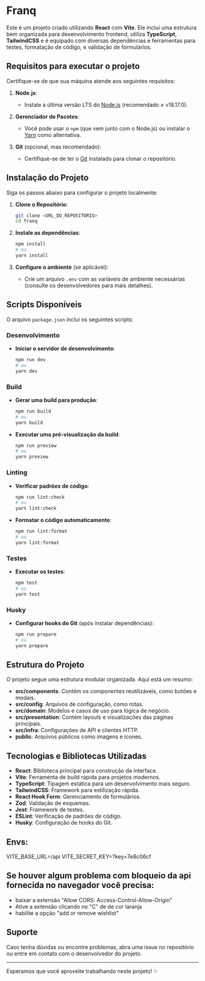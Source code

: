 # Franq

Este é um projeto criado utilizando **React** com **Vite**. Ele inclui uma estrutura bem organizada para desenvolvimento frontend, utiliza **TypeScript**, **TailwindCSS** e é equipado com diversas dependências e ferramentas para testes, formatação de código, e validação de formulários.

## Requisitos para executar o projeto

Certifique-se de que sua máquina atende aos seguintes requisitos:

1. **Node.js**:

   - Instale a última versão LTS do [Node.js](https://nodejs.org/) (recomendado ≥ v18.17.0).

2. **Gerenciador de Pacotes**:

   - Você pode usar o `npm` (que vem junto com o Node.js) ou instalar o [Yarn](https://yarnpkg.com/) como alternativa.

3. **Git** (opcional, mas recomendado):
   - Certifique-se de ter o [Git](https://git-scm.com/) instalado para clonar o repositório.

## Instalação do Projeto

Siga os passos abaixo para configurar o projeto localmente:

1. **Clone o Repositório**:

   ```bash
   git clone <URL_DO_REPOSITORIO>
   cd franq
   ```

2. **Instale as dependências**:

   ```bash
   npm install
   # ou
   yarn install
   ```

3. **Configure o ambiente** (se aplicável):
   - Crie um arquivo `.env` com as variáveis de ambiente necessárias (consulte os desenvolvedores para mais detalhes).

## Scripts Disponíveis

O arquivo `package.json` inclui os seguintes scripts:

### Desenvolvimento

- **Iniciar o servidor de desenvolvimento**:
  ```bash
  npm run dev
  # ou
  yarn dev
  ```

### Build

- **Gerar uma build para produção**:

  ```bash
  npm run build
  # ou
  yarn build
  ```

- **Executar uma pré-visualização da build**:
  ```bash
  npm run preview
  # ou
  yarn preview
  ```

### Linting

- **Verificar padrões de código**:

  ```bash
  npm run lint:check
  # ou
  yarn lint:check
  ```

- **Formatar o código automaticamente**:
  ```bash
  npm run lint:format
  # ou
  yarn lint:format
  ```

### Testes

- **Executar os testes**:
  ```bash
  npm test
  # ou
  yarn test
  ```

### Husky

- **Configurar hooks do Git** (após instalar dependências):
  ```bash
  npm run prepare
  # ou
  yarn prepare
  ```

## Estrutura do Projeto

O projeto segue uma estrutura modular organizada. Aqui está um resumo:

- **src/components**: Contém os componentes reutilizáveis, como botões e modais.
- **src/config**: Arquivos de configuração, como rotas.
- **src/domain**: Modelos e casos de uso para lógica de negócio.
- **src/presentation**: Contém layouts e visualizações das páginas principais.
- **src/infra**: Configurações de API e clientes HTTP.
- **public**: Arquivos públicos como imagens e ícones.


## Tecnologias e Bibliotecas Utilizadas

- **React**: Biblioteca principal para construção da interface.
- **Vite**: Ferramenta de build rápida para projetos modernos.
- **TypeScript**: Tipagem estática para um desenvolvimento mais seguro.
- **TailwindCSS**: Framework para estilização rápida.
- **React Hook Form**: Gerenciamento de formulários.
- **Zod**: Validação de esquemas.
- **Jest**: Framework de testes.
- **ESLint**: Verificação de padrões de código.
- **Husky**: Configuração de hooks do Git.

## Envs:

VITE_BASE_URL=/api
VITE_SECRET_KEY=?key=7e8c06cf

## Se houver algum problema com bloqueio da api fornecida no navegador você precisa:

- baixar a extensão "Allow CORS: Access-Control-Allow-Origin"
- Ative a extensão clicando no "C" de de cor laranja
- habilite a opção "add or remove wishlist"

## Suporte

Caso tenha dúvidas ou encontre problemas, abra uma issue no repositório ou entre em contato com o desenvolvedor do projeto.

---

Esperamos que você aproveite trabalhando neste projeto! ✨
